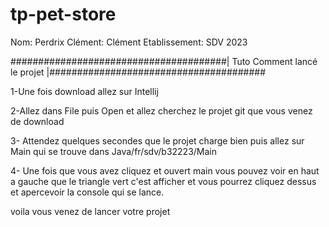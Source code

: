 # tp-pet-store

Nom: Perdrix
Clément: Clément
Etablissement: SDV 2023



#######################################| Tuto Comment lancé le projet |#######################################

1-Une fois download allez sur Intellij

2-Allez dans File puis Open et allez cherchez le projet git que vous venez de download

3- Attendez quelques secondes que le projet charge bien puis allez sur Main qui se trouve dans Java/fr/sdv/b32223/Main

4- Une fois que vous avez cliquez et ouvert main vous pouvez voir en haut a gauche que le triangle vert c'est afficher et vous pourrez cliquez dessus et apercevoir la console qui se lance.

voila vous venez de lancer votre projet
